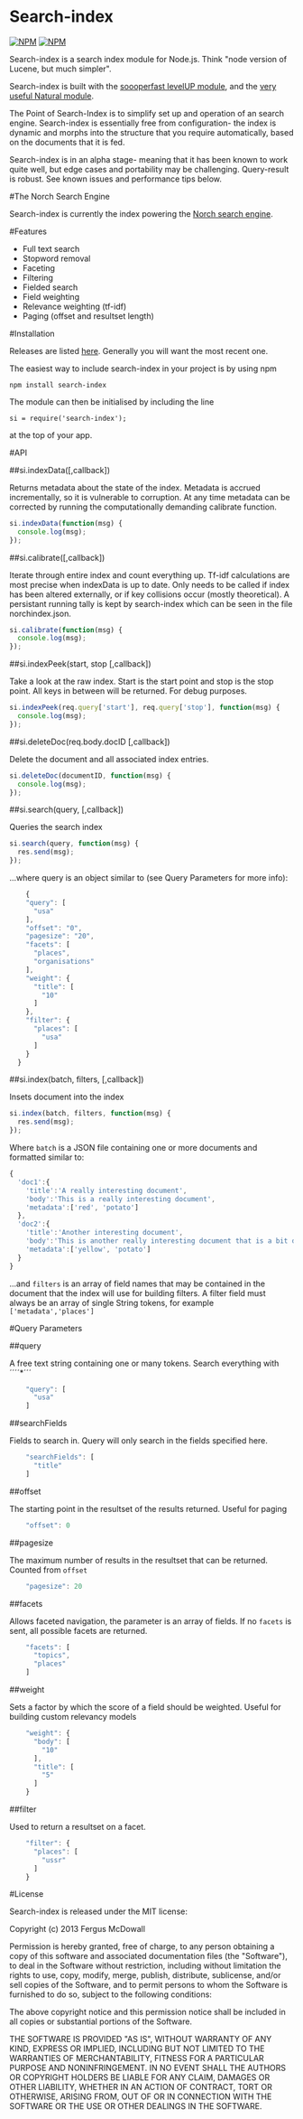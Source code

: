 Search-index
============

[![NPM](https://nodei.co/npm/search-index.png?stars&downloads)](https://nodei.co/npm/search-index/)
[![NPM](https://nodei.co/npm-dl/search-index.png)](https://nodei.co/npm/search-index/)

Search-index is a search index module for Node.js. Think "node version
of Lucene, but much simpler".

Search-index is built with the [soooperfast levelUP module](https://github.com/rvagg/node-levelup), and the
[very useful Natural module](https://github.com/NaturalNode/natural).

The Point of Search-Index is to simplify set up and operation of an
search engine. Search-index is essentially free from configuration-
the index is dynamic and morphs into the structure that you require
automatically, based on the documents that it is fed.


Search-index is in an alpha stage- meaning that it has been known to
work quite well, but edge cases and portability may be
challenging. Query-result is robust. See known issues and performance
tips below.


#The Norch Search Engine

Search-index is currently the index powering the [Norch search engine](https://github.com/fergiemcdowall/Norch).


#Features

* Full text search
* Stopword removal
* Faceting
* Filtering
* Fielded search
* Field weighting
* Relevance weighting (tf-idf)
* Paging (offset and resultset length)

#Installation

Releases are listed [here](https://github.com/fergiemcdowall/search-index/releases). Generally you will want the most recent one.

The easiest way to include search-index in your project is by using npm

    npm install search-index
    
The module can then be initialised by including the line

    si = require('search-index');
    
at the top of your app.

#API

##si.indexData([,callback])

Returns metadata about the state of the index. Metadata is accrued
incrementally, so it is vulnerable to corruption. At any time metadata
can be corrected by running the computationally demanding calibrate
function.

```javascript
si.indexData(function(msg) {
  console.log(msg);
});
```

##si.calibrate([,callback])

Iterate through entire index and count everything up. Tf-idf
calculations are most precise when indexData is up to date. Only needs
to be called if index has been altered externally, or if key
collisions occur (mostly theoretical). A persistant running tally is
kept by search-index which can be seen in the file norchindex.json.


```javascript
si.calibrate(function(msg) {
  console.log(msg);
});
```

##si.indexPeek(start, stop [,callback])

Take a look at the raw index. Start is the start point and stop is the
stop point. All keys in between will be returned. For debug purposes.

```javascript
si.indexPeek(req.query['start'], req.query['stop'], function(msg) {
  console.log(msg);
});
```

##si.deleteDoc(req.body.docID [,callback])

Delete the document and all associated index entries.

```javascript
si.deleteDoc(documentID, function(msg) {
  console.log(msg);
});
```

##si.search(query, [,callback])

Queries the search index

```javascript
si.search(query, function(msg) {
  res.send(msg);
});
```

...where query is an object similar to (see Query Parameters for more
info):

```javascript
    {
    "query": [
      "usa"
    ],
    "offset": "0",
    "pagesize": "20",
    "facets": [
      "places",
      "organisations"
    ],
    "weight": {
      "title": [
        "10"
      ]
    },
    "filter": {
      "places": [
        "usa"
      ]
    }
  }
```


##si.index(batch, filters, [,callback])

Insets document into the index


```javascript
si.index(batch, filters, function(msg) {
  res.send(msg);
});
```


Where ```batch``` is a JSON file containing one or more documents and
formatted similar to:

```javascript
{
  'doc1':{
    'title':'A really interesting document',
    'body':'This is a really interesting document',
    'metadata':['red', 'potato']
  },
  'doc2':{
    'title':'Another interesting document',
    'body':'This is another really interesting document that is a bit different',
    'metadata':['yellow', 'potato']
  }
}
```

...and ```filters``` is an array of field names that may be contained
in the document that the index will use for building filters. A filter
field must always be an array of single String tokens, for example ```['metadata','places']```



#Query Parameters

##query

A free text string containing one or many tokens. Search everything with ´´´´*´´´

```javascript
    "query": [
      "usa"
    ]
```

##searchFields

Fields to search in. Query will only search in the fields specified here.

```javascript
    "searchFields": [
      "title"
    ]
```

##offset

The starting point in the resultset of the results returned. Useful
for paging

```javascript
    "offset": 0
```

##pagesize

The maximum number of results in the resultset that can be
returned. Counted from ```offset```

```javascript
    "pagesize": 20
```

##facets

Allows faceted navigation, the parameter is an array of fields. If no
```facets``` is sent, all possible facets are returned.

```javascript
    "facets": [
      "topics",
      "places"
    ]
```

##weight

Sets a factor by which the score of a field should be weighted. Useful
for building custom relevancy models

```javascript
    "weight": {
      "body": [
        "10"
      ],
      "title": [
        "5"
      ]
    }
```

##filter

Used to return a resultset on a facet.

```javascript
    "filter": {
      "places": [
        "ussr"
      ]
    }
```

#License

Search-index is released under the MIT license:

Copyright (c) 2013 Fergus McDowall

Permission is hereby granted, free of charge, to any person obtaining
a copy of this software and associated documentation files (the
"Software"), to deal in the Software without restriction, including
without limitation the rights to use, copy, modify, merge, publish,
distribute, sublicense, and/or sell copies of the Software, and to
permit persons to whom the Software is furnished to do so, subject to
the following conditions:

The above copyright notice and this permission notice shall be
included in all copies or substantial portions of the Software.

THE SOFTWARE IS PROVIDED "AS IS", WITHOUT WARRANTY OF ANY KIND,
EXPRESS OR IMPLIED, INCLUDING BUT NOT LIMITED TO THE WARRANTIES OF
MERCHANTABILITY, FITNESS FOR A PARTICULAR PURPOSE AND
NONINFRINGEMENT. IN NO EVENT SHALL THE AUTHORS OR COPYRIGHT HOLDERS BE
LIABLE FOR ANY CLAIM, DAMAGES OR OTHER LIABILITY, WHETHER IN AN ACTION
OF CONTRACT, TORT OR OTHERWISE, ARISING FROM, OUT OF OR IN CONNECTION
WITH THE SOFTWARE OR THE USE OR OTHER DEALINGS IN THE SOFTWARE.



